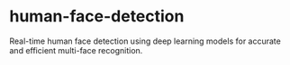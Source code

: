 # human-face-detection
Real-time human face detection using deep learning models for accurate and efficient multi-face recognition.
